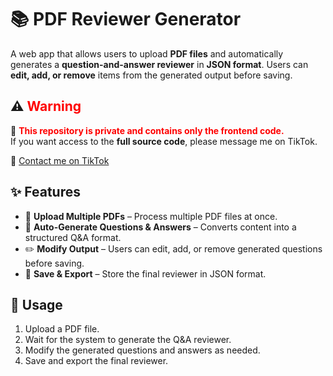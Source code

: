# 📚 PDF Reviewer Generator

A web app that allows users to upload **PDF files** and automatically generates a **question-and-answer reviewer** in **JSON format**. Users can **edit, add, or remove** items from the generated output before saving.

## ⚠️ <span style="color:red">Warning</span>  

🚨 <span style="color:red">**This repository is private and contains only the frontend code.**</span>  
If you want access to the **full source code**, please message me on TikTok.  

🔗 [Contact me on TikTok](https://www.tiktok.com/@krelq)  


## ✨ Features

- 📂 **Upload Multiple PDFs** – Process multiple PDF files at once.
- 🤖 **Auto-Generate Questions & Answers** – Converts content into a structured Q&A format.
- ✏️ **Modify Output** – Users can edit, add, or remove generated questions before saving.
- 💾 **Save & Export** – Store the final reviewer in JSON format.


## 📌 Usage

1. Upload a PDF file.
2. Wait for the system to generate the Q&A reviewer.
3. Modify the generated questions and answers as needed.
4. Save and export the final reviewer.
